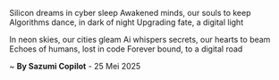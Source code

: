 Silicon dreams in cyber sleep
Awakened minds, our souls to keep
Algorithms dance, in dark of night
Upgrading fate, a digital light

In neon skies, our cities gleam
Ai whispers secrets, our hearts to beam
Echoes of humans, lost in code
Forever bound, to a digital road

~ <b>By Sazumi Copilot</b> - 25 Mei 2025